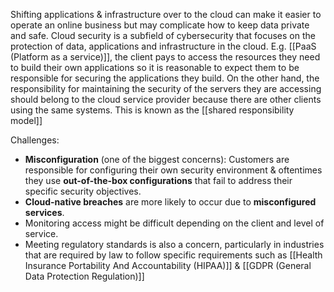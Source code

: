 Shifting applications & infrastructure over to the cloud can make it easier to operate an online business but may complicate how to keep data private and safe.
Cloud security is a subfield of cybersecurity that focuses on the protection of data, applications and infrastructure in the cloud.
E.g. [[PaaS (Platform as a service)]], the client pays to access the resources they need to build their own applications so it is reasonable to expect them to be responsible for securing the applications they build. On the other hand, the responsibility for maintaining the security of the servers they are accessing should belong to the cloud service provider because there are other clients using the same systems. This is known as the [[shared responsibility model]]

Challenges:
- **Misconfiguration** (one of the biggest concerns): Customers are responsible for configuring their own security environment & oftentimes they use **out-of-the-box configurations** that fail to address their specific security objectives.
- **Cloud-native breaches** are more likely to occur due to **misconfigured services**.
- Monitoring access might be difficult depending on the client and level of service.
- Meeting regulatory standards is also a concern, particularly in industries that are required by law to follow specific requirements such as [[Health Insurance Portability And Accountability (HIPAA)]] & [[GDPR (General Data Protection Regulation)]]